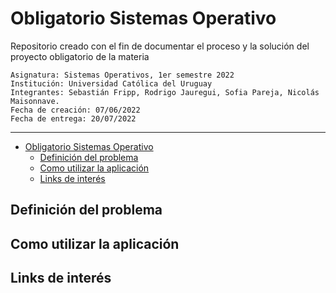# Obligatorio Sistemas Operativo
Repositorio creado con el fin de documentar el proceso y la solución del proyecto obligatorio de la materia 

    Asignatura: Sistemas Operativos, 1er semestre 2022
    Institución: Universidad Católica del Uruguay
    Integrantes: Sebastián Fripp, Rodrigo Jauregui, Sofia Pareja, Nicolás Maisonnave.
    Fecha de creación: 07/06/2022
    Fecha de entrega: 20/07/2022

<hr>

- [Obligatorio Sistemas Operativo](#obligatorio-sistemas-operativo)
  - [Definición del problema](#definición-del-problema)
  - [Como utilizar la aplicación](#como-utilizar-la-aplicación)
  - [Links de interés](#links-de-interés)

## Definición del problema

## Como utilizar la aplicación

## Links de interés